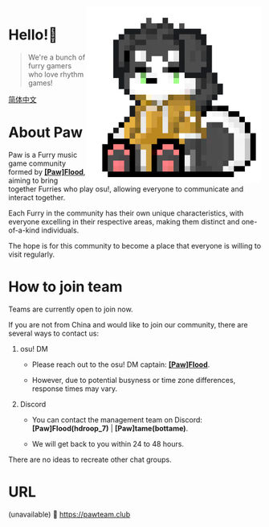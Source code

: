 <img align="right" src="https://github.com/PawTeamClub/.github/raw/main/paw_temporary_icons.png" width="350" height="350" />

# Hello!👋
> We're a bunch of furry gamers who love rhythm games!

[简体中文](https://github.com/PawTeamClub/.github/blob/main/profile/README_cn.md)

# About Paw

Paw is a Furry music game community formed by **[\[Paw\]FIood](https://osu.ppy.sh/users/6336721)**, aiming to bring together Furries who play osu!, allowing everyone to communicate and interact together.

Each Furry in the community has their own unique characteristics, with everyone excelling in their respective areas, making them distinct and one-of-a-kind individuals.

The hope is for this community to become a place that everyone is willing to visit regularly.

# How to join team

Teams are currently open to join now.

If you are not from China and would like to join our community, there are several ways to contact us:

1. osu! DM

    - Please reach out to the osu! DM captain: **[\[Paw\]FIood](https://osu.ppy.sh/users/6336721)**.

    - However, due to potential busyness or time zone differences, response times may vary.

2. Discord

    - You can contact the management team on Discord: **\[Paw\]FIood(hdroop_7)** | **\[Paw\]tame(bottame)**. 

    - We will get back to you within 24 to 48 hours.

There are no ideas to recreate other chat groups.

# URL


(unavailable) 🔗 https://pawteam.club
